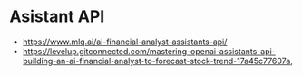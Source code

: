 
# Asistant API
- https://www.mlq.ai/ai-financial-analyst-assistants-api/
- https://levelup.gitconnected.com/mastering-openai-assistants-api-building-an-ai-financial-analyst-to-forecast-stock-trend-17a45c77607a, 